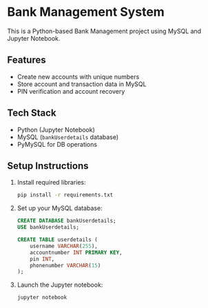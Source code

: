 # Bank Management System

This is a Python-based Bank Management project using MySQL and Jupyter Notebook.

## Features

- Create new accounts with unique numbers
- Store account and transaction data in MySQL
- PIN verification and account recovery

## Tech Stack

- Python (Jupyter Notebook)
- MySQL (`bankUserdetails` database)
- PyMySQL for DB operations

## Setup Instructions

1. Install required libraries:
   ```bash
   pip install -r requirements.txt
   ```

2. Set up your MySQL database:
   ```sql
   CREATE DATABASE bankUserdetails;
   USE bankUserdetails;

   CREATE TABLE userdetails (
       username VARCHAR(255),
       accountnumber INT PRIMARY KEY,
       pin INT,
       phonenumber VARCHAR(15)
   );
   ```

3. Launch the Jupyter notebook:
   ```bash
   jupyter notebook
   ```
